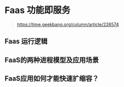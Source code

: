 # Faas 功能即服务

> https://time.geekbang.org/column/article/226574

## Faas 运行逻辑





## FaaS的两种进程模型及应用场景





## FaaS应用如何才能快速扩缩容？

